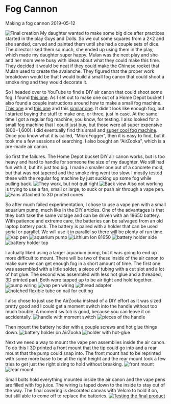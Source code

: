 # Fog Cannon
Making a fog cannon 2019-05-12

![Final creation](fc01.webp)
My daughter wanted to make some big dice after practices started in the play Guys and Dolls. So we cut some squares from a 2×2 and she sanded, carved and painted them until she had a couple sets of dice. The director liked them so much, she ended up using them in the play, which made my daughter super happy. Mulan was the next play and she and her mom were busy with ideas about what they could make this time. They decided it would be neat if they could make the Chinese rocket that Mulan used to create the avalanche. They figured that the proper work breakdown would be that I would build a small fog canon that could shoot a smoke ring and they would decorate it.


So I headed over to YouTube to find a DIY air canon that could shoot some fog. I found [this one](https://www.youtube.com/watch?v=BuH-hWrjZmw). As I set out to make one out of a Home Depot bucket I also found a couple instructions around how to make a small fog machine. [This one](https://www.instructables.com/id/Battery-Powered-Fog-Machine/) and [this one](http://henchwenchcosplay.com/index.php/2016/11/16/how-to-make-a-compact-smoke-machine-for-cosplay-for-under-30/) and this [similar one](http://valkyriestudios.net/making-a-mini-fog-machine/). It didn’t look like enough fog, but I started buying the stuff to make one, or three, just in case. At the same time I got a regular fog machine, you know, for testing. I also looked for a small fog machine that I could just buy, but those were all super expensive ($800-$1,600). I did eventually find this small and [super cool fog machine](https://www.ebay.com/itm/MicroFogger-the-portable-battery-powered-mini-smoke-fog-machine-generator-/173813298322). Once you know what it is called, “MicroFogger”, then it is easy to find, but it took me a few sessions of searching. I also bought an “AirZooka”, which is a pre-made air canon.


So first the failures. The Home Depot bucket DIY air canon works, but is too heavy and hard to handle for someone the size of my daughter. We still had fun with it, but it’s just too big. I made a smaller one out of a concrete mold, but that was not tapered and the smoke ring went too slow. I mostly tested these with the regular fog machine by just sucking up some fog while pulling back.
![They work, but not quit right](fc03.webp)
![Back view](fc02.webp)
Also not working is trying to use a fan, small or large, to suck or push air through a vape pen.
![Fans attached to 3D printed cones](fc97.webp)

So after much failed experimentation, I chose to use a vape pen with a small aquarium pump, much like in the DIY articles. One of the advantages is that they both take the same voltage and can be driven with an 18650 battery. With patience and extreme care, the batteries can be salvaged from an old laptop battery pack. The battery is paired with a holder that can be used serial or parallel. We will use it in parallel so there will be plenty of run time.
![Vap pen](fc04.webp)
![aquarium pump](fc05.webp)
![Lithium Ion 81650](fc18.webp)
![battery holder side](fc07.webp)
![battery holder top](fc06.webp)

I actually liked using a larger aquarium pump, but it was going to end up more difficult to mount. There will be two of these inside of the air canon to make sure we can get enough fog in a short amount of time. The first one was assembled with a little solder, a piece of tubing with a cut slot and a lot of hot glue. The second was assembled with less hot glue and a threaded, 3D printed part. Both were tapped up to be air tight and hold together.
![pump wiring](fc15.webp)
![vap pen wiring](fc16.webp)
![thread adapter](fc17.webp)
![notched flexible tube on nail for cutting](fc14.webp)

I also chose to just use the AirZooka instead of a DIY effort as it was sized pretty good and I could get a moment switch into the handle without too much trouble. A moment switch is good, because you can leave it on accidentally.
![handle with moment switch](fc09.webp)
![pieces of the handle](fc08.webp)

Then mount the battery holder with a couple screws and hot glue things down.
![battery holder on AirZooka](fc10.webp)
![holder with hot-glue](fc11.webp)

Next we need a way to mount the vape pen assemblies inside the air canon. To do this I 3D printed a front mount that the tip could go into and a rear mount that the pump could snap into. The front mount had to be reprinted with some more base to be at the right height and the rear mount took a few tries to get just the right sizing to hold without breaking.
![front mount](fc13.webp)
![rear mount](fc12.webp)

Small bolts hold everything mounted inside the air canon and the vape pens are filled with fog juice. The wiring is taped down to the inside to stay out of the way. The final covering is decorated canvas with Velcro to hold it on, but still able to come off to replace the batteries.
[![Testing the final product](http://img.youtube.com/vi/QfN2ezn4KMA/0.jpg)](https://youtu.be/QfN2ezn4KMA "Air cannon")
